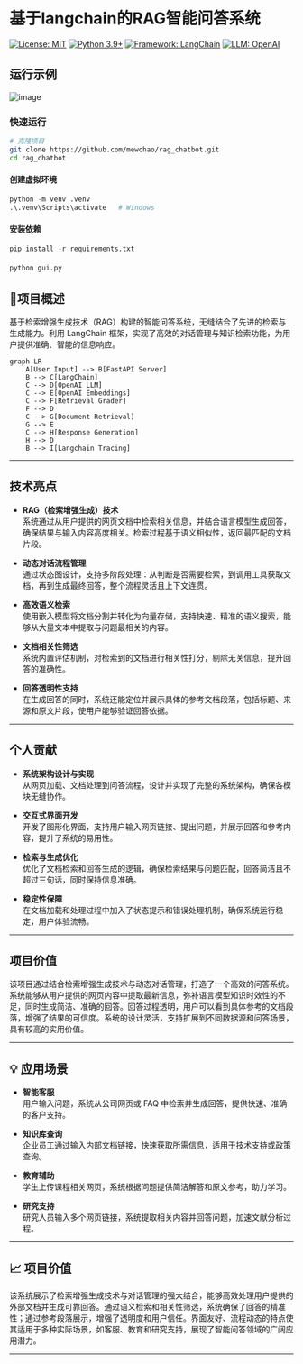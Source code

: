 # 基于langchain的RAG智能问答系统

[![License: MIT](https://img.shields.io/badge/License-MIT-yellow.svg)](https://opensource.org/licenses/MIT)
[![Python 3.9+](https://img.shields.io/badge/Python-3.9+-blue.svg)](https://www.python.org/downloads/)
[![Framework: LangChain](https://img.shields.io/badge/Framework-LangChain-green.svg)](https://langchain.com/)
[![LLM: OpenAI](https://img.shields.io/badge/LLM-OpenAI-lightgrey.svg)](https://openai.com/)
## 运行示例
![image](https://github.com/user-attachments/assets/1d59eca4-4465-432a-a7f5-338322c7835b)


### 快速运行

```bash
# 克隆项目
git clone https://github.com/mewchao/rag_chatbot.git
cd rag_chatbot
```
#### 创建虚拟环境
```python
python -m venv .venv
.\.venv\Scripts\activate   # Windows
```
#### 安装依赖
```python
pip install -r requirements.txt
```
####
```python
python gui.py
```
## 📖项目概述


基于检索增强生成技术（RAG）构建的智能问答系统，无缝结合了先进的检索与生成能力。利用 LangChain 框架，实现了高效的对话管理与知识检索功能，为用户提供准确、智能的信息响应。

```mermaid
graph LR
    A[User Input] --> B[FastAPI Server]
    B --> C[LangChain]
    C --> D[OpenAI LLM]
    C --> E[OpenAI Embeddings]
    C --> F[Retrieval Grader]
    F --> D
    C --> G[Document Retrieval]
    G --> E
    C --> H[Response Generation]
    H --> D
    B --> I[Langchain Tracing]
```


---

## 技术亮点

- **RAG（检索增强生成）技术**  
  系统通过从用户提供的网页文档中检索相关信息，并结合语言模型生成回答，确保结果与输入内容高度相关。检索过程基于语义相似性，返回最匹配的文档片段。

- **动态对话流程管理**  
  通过状态图设计，支持多阶段处理：从判断是否需要检索，到调用工具获取文档，再到生成最终回答，整个流程灵活且上下文连贯。

- **高效语义检索**  
  使用嵌入模型将文档分割并转化为向量存储，支持快速、精准的语义搜索，能够从大量文本中提取与问题最相关的内容。

- **文档相关性筛选**  
  系统内置评估机制，对检索到的文档进行相关性打分，剔除无关信息，提升回答的准确性。

- **回答透明性支持**  
  在生成回答的同时，系统还能定位并展示具体的参考文档段落，包括标题、来源和原文片段，使用户能够验证回答依据。

---

## 个人贡献

- **系统架构设计与实现**  
  从网页加载、文档处理到问答流程，设计并实现了完整的系统架构，确保各模块无缝协作。

- **交互式界面开发**  
  开发了图形化界面，支持用户输入网页链接、提出问题，并展示回答和参考内容，提升了系统的易用性。

- **检索与生成优化**  
  优化了文档检索和回答生成的逻辑，确保检索结果与问题匹配，回答简洁且不超过三句话，同时保持信息准确。

- **稳定性保障**  
  在文档加载和处理过程中加入了状态提示和错误处理机制，确保系统运行稳定，用户体验流畅。

---

## 项目价值

该项目通过结合检索增强生成技术与动态对话管理，打造了一个高效的问答系统。系统能够从用户提供的网页内容中提取最新信息，弥补语言模型知识时效性的不足，同时生成简洁、准确的回答。回答过程透明，用户可以看到具体参考的文档段落，增强了结果的可信度。系统的设计灵活，支持扩展到不同数据源和问答场景，具有较高的实用价值。

---

## 💡 应用场景

- **智能客服**  
  用户输入问题，系统从公司网页或 FAQ 中检索并生成回答，提供快速、准确的客户支持。

- **知识库查询**  
  企业员工通过输入内部文档链接，快速获取所需信息，适用于技术支持或政策查询。

- **教育辅助**  
  学生上传课程相关网页，系统根据问题提供简洁解答和原文参考，助力学习。

- **研究支持**  
  研究人员输入多个网页链接，系统提取相关内容并回答问题，加速文献分析过程。

---

## 📈 项目价值

该系统展示了检索增强生成技术与对话管理的强大结合，能够高效处理用户提供的外部文档并生成可靠回答。通过语义检索和相关性筛选，系统确保了回答的精准性；通过参考段落展示，增强了透明度和用户信任。界面友好、流程动态的特点使其适用于多种实际场景，如客服、教育和研究支持，展现了智能问答领域的广阔应用潜力。

---
